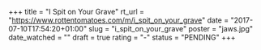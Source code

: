 +++
title = "I Spit on Your Grave"
rt_url = "https://www.rottentomatoes.com/m/i_spit_on_your_grave"
date = "2017-07-10T17:54:20+01:00"
slug = "i_spit_on_your_grave"
poster = "jaws.jpg"
date_watched = ""
draft = true
rating = "-"
status = "PENDING"
+++